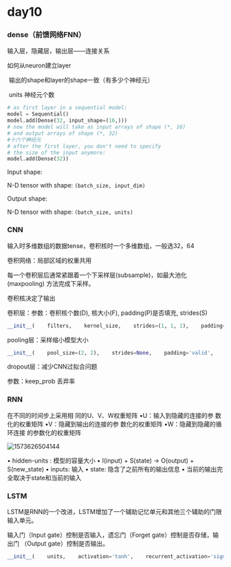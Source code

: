 # day10

### dense（前馈网络FNN）

输入层，隐藏层，输出层——连接关系

如何从neuron建立layer

​	输出的shape和layer的shape一致（有多少个神经元）

​	units 神经元个数

```python
# as first layer in a sequential model:
model = Sequential()
model.add(Dense(32, input_shape=(16,)))
# now the model will take as input arrays of shape (*, 16)
# and output arrays of shape (*, 32)
#十六个神经元
# after the first layer, you don't need to specify
# the size of the input anymore:
model.add(Dense(32))
```

Input shape:

N-D tensor with shape: `(batch_size, input_dim)`

Output shape:

N-D tensor with shape: `(batch_size, units)`

### CNN

输入时多维数组的数据tense，卷积核时一个多维数组，一般选32，64

卷积网络：局部区域的权重共用

每一个卷积层后通常紧跟着一个下采样层(subsample)，如最大池化(maxpooling) 方法完成下采样。

卷积核决定了输出

卷积层：参数：卷积核个数(D), 核大小(F), padding(P)是否填充, strides(S)

```python
__init__(    filters,    kernel_size,    strides=(1, 1, 1),    padding='valid',    data_format=None,    dilation_rate=(1, 1, 1),    activation=None,    use_bias=True,    kernel_initializer='glorot_uniform',    bias_initializer='zeros',    kernel_regularizer=None,    bias_regularizer=None,    activity_regularizer=None,    kernel_constraint=None,    bias_constraint=None,    **kwargs)
```

pooling层：采样缩小模型大小

```python
__init__(    pool_size=(2, 2),    strides=None,    padding='valid',    data_format=None,    **kwargs)
```

dropout层：减少CNN过拟合问题

参数：keep_prob 丢弃率

### RNN

在不同的时间步上采用相 同的U、V、W权重矩阵
•U：输入到隐藏的连接的参 数化的权重矩阵
•V：隐藏到输出的连接的参 数化的权重矩阵
•W：隐藏到隐藏的循环连接 的参数化的权重矩阵

![1573626504144](C:\Users\14277\AppData\Roaming\Typora\typora-user-images\1573626504144.png)

• hidden-units : 模型的容量大小
• I(input) + S(state) -> O(output) + S(new_state)
• inputs: 输入
• state: 隐含了之前所有的输出信息
• 当前的输出完全取决于state和当前的输入

### LSTM

LSTM是RNN的一个改进，LSTM增加了一个辅助记忆单元和其他三个辅助的门限输入单元。

输入门（Input gate）控制是否输入，遗忘门（Forget gate）控制是否存储，输出门 （Output gate）控制是否输出。

```python
__init__(    units,    activation='tanh',    recurrent_activation='sigmoid',    use_bias=True,    kernel_initializer='glorot_uniform',    recurrent_initializer='orthogonal',    bias_initializer='zeros',    unit_forget_bias=True,    kernel_regularizer=None,    recurrent_regularizer=None,    bias_regularizer=None,    activity_regularizer=None,    kernel_constraint=None,    recurrent_constraint=None,    bias_constraint=None,    dropout=0.0,    recurrent_dropout=0.0,    implementation=2,    return_sequences=False,    return_state=False,    go_backwards=False,    stateful=False,    time_major=False,    unroll=False,    **kwargs)
```

